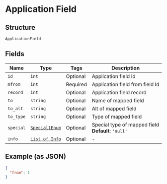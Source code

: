 
# Application Field

## Structure

`ApplicationField`

## Fields

| Name | Type | Tags | Description |
|  --- | --- | --- | --- |
| `id` | `int` | Optional | Application field Id |
| `mfrom` | `int` | Required | Application field from field Id |
| `record` | `int` | Optional | Application field record |
| `to` | `string` | Optional | Name of mapped field |
| `to_alt` | `string` | Optional | Alt of mapped field |
| `to_type` | `string` | Optional | Type of mapped field |
| `special` | [`Special1Enum`](../../doc/models/special-1-enum.md) | Optional | Special type of mapped field<br>**Default**: `'null'` |
| `info` | [`List of Info`](../../doc/models/info.md) | Optional | - |

## Example (as JSON)

```json
{
  "from": 1
}
```

